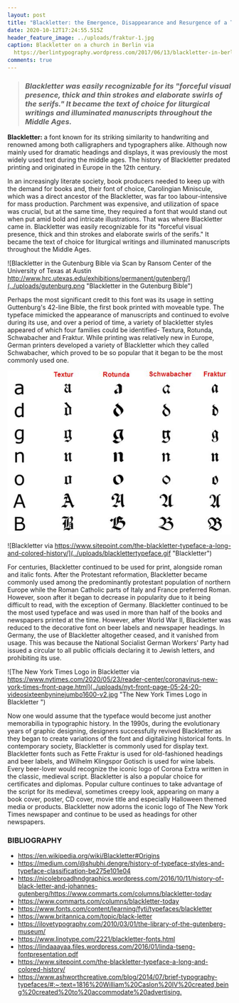 ```yaml
---
layout: post
title: "Blackletter: the Emergence, Disappearance and Resurgence of a Typeface"
date: 2020-10-12T17:24:55.515Z
header_feature_image: ../uploads/fraktur-1.jpg
caption: Blackletter on a church in Berlin via
  https://berlintypography.wordpress.com/2017/06/13/blackletter-in-berlin/
comments: true
---
```

> ### *Blackletter was easily recognizable for its "forceful visual presence, thick and thin strokes and elaborate swirls of the serifs." It became the text of choice for liturgical writings and illuminated manuscripts throughout the Middle Ages.*

**Blackletter:** a font known for its striking similarity to handwriting and renowned among both calligraphers and typographers alike. Although now mainly used for dramatic headings and displays, it was previously the most widely used text during the middle ages. The history of Blackletter predated printing and originated in Europe in the 12th century.

In an increasingly literate society, book producers needed to keep up with the demand for books and, their font of choice, Carolingian Miniscule, which was a direct ancestor of the Blackletter, was far too labour-intensive for mass production. Parchment was expensive, and utilization of space was crucial, but at the same time, they required a font that would stand out when put amid bold and intricate illustrations. That was where Blackletter came in. Blackletter was easily recognizable for its "forceful visual presence, thick and thin strokes and elaborate swirls of the serifs." It became the text of choice for liturgical writings and illuminated manuscripts throughout the Middle Ages.

![Blackletter in the Gutenburg Bible via Scan by Ransom Center of the University of Texas at Austin http://www.hrc.utexas.edu/exhibitions/permanent/gutenberg/](../uploads/gutenburg.png "Blackletter in the Gutenburg Bible")

Perhaps the most significant credit to this font was its usage in setting Guttenburg's 42-line Bible, the first book printed with moveable type. The typeface mimicked the appearance of manuscripts and continued to evolve during its use, and over a period of time, a variety of blackletter styles appeared of which four families could be identified- Textura, Rotunda, Schwabacher and Fraktur. While printing was relatively new in Europe, German printers developed a variety of Blackletter which they called Schwabacher, which proved to be so popular that it began to be the most commonly used one.

![Variations of Blackletter ](../uploads/be1657639b3d5e861bccfd69207cff04.jpg "Variations of Blackletter ")

![Blackletter via https://www.sitepoint.com/the-blackletter-typeface-a-long-and-colored-history/](../uploads/blacklettertypeface.gif "Blackletter")

For centuries, Blackletter continued to be used for print, alongside roman and italic fonts. After the Protestant reformation, Blackletter became commonly used among the predominantly protestant population of northern Europe while the Roman Catholic parts of Italy and France preferred Roman. However, soon after it began to decrease in popularity due to it being difficult to read, with the exception of Germany. Blackletter continued to be the most used typeface and was used in more than half of the books and newspapers printed at the time. However, after World War II, Blackletter was reduced to the decorative font on beer labels and newspaper headings. In Germany, the use of Blackletter altogether ceased, and it vanished from usage. This was because the National Socialist German Workers' Party had issued a circular to all public officials declaring it to Jewish letters, and prohibiting its use.

![The New York Times Logo in Blackletter via https://www.nytimes.com/2020/05/23/reader-center/coronavirus-new-york-times-front-page.html](../uploads/nyt-front-page-05-24-20-videosixteenbyninejumbo1600-v2.jpg "The New York Times Logo in Blackletter ")

Now one would assume that the typeface would become just another memorabilia in typographic history. In the 1990s, during the evolutionary years of graphic designing, designers successfully revived Blackletter as they began to create variations of the font and digitalizing historical fonts. In contemporary society, Blackletter is commonly used for display text. Blackletter fonts such as Fette Fraktur is used for old-fashioned headings and beer labels, and Wilhelm Klingspor Gotisch is used for wine labels. Every beer-lover would recognize the iconic logo of Corona Extra written in the classic, medieval script. Blackletter is also a popular choice for certificates and diplomas. Popular culture continues to take advantage of the script for its medieval, sometimes creepy look, appearing on many a book cover, poster, CD cover, movie title and especially Halloween themed media or products. Blackletter now adorns the iconic logo of The New York Times newspaper and continue to be used as headings for other newspapers.

### BIBLIOGRAPHY

* <https://en.wikipedia.org/wiki/Blackletter#Origins>
* <https://medium.com/@shubhi.dengre/history-of-typeface-styles-and-typeface-classification-be275e101e04>
* <https://nicolebroadhndgraphics.wordpress.com/2016/10/11/history-of-black-letter-and-johannes-gutenberg/><https://www.commarts.com/columns/blackletter-today>
* <https://www.commarts.com/columns/blackletter-today>
* <https://www.fonts.com/content/learning/fyti/typefaces/blackletter>
* <https://www.britannica.com/topic/black-letter>
* <https://ilovetypography.com/2010/03/01/the-library-of-the-gutenberg-museum/>
* <https://www.linotype.com/2221/blackletter-fonts.html>
* <https://lindaaayaa.files.wordpress.com/2016/01/linda-tseng-fontpresentation.pdf>
* <https://www.sitepoint.com/the-blackletter-typeface-a-long-and-colored-history/>
* <https://www.ashworthcreative.com/blog/2014/07/brief-typography-typefaces/#:~:text=1816%20William%20Caslon%20IV%20created,being%20created%20to%20accommodate%20advertising.>